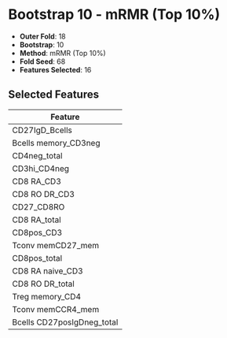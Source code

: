 # Bootstrap 10 - mRMR (Top 10%)

- **Outer Fold**: 18
- **Bootstrap**: 10
- **Method**: mRMR (Top 10%)
- **Fold Seed**: 68
- **Features Selected**: 16

## Selected Features

| Feature |
|---------|
| CD27IgD_Bcells |
| Bcells memory_CD3neg |
| CD4neg_total |
| CD3hi_CD4neg |
| CD8 RA_CD3 |
| CD8 RO DR_CD3 |
| CD27_CD8RO |
| CD8 RA_total |
| CD8pos_CD3 |
| Tconv memCD27_mem |
| CD8pos_total |
| CD8 RA naive_CD3 |
| CD8 RO DR_total |
| Treg memory_CD4 |
| Tconv memCCR4_mem |
| Bcells CD27posIgDneg_total |
